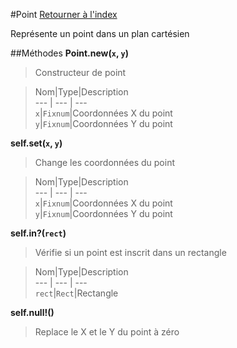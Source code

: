 #Point
[Retourner à l'index](README.md)

Représente un point dans un plan cartésien

##Méthodes
**Point.new(`x`, `y`)**

> Constructeur de point  
  
> Nom|Type|Description  
--- | --- | ---  
`x`|`Fixnum`|Coordonnées X du point  
`y`|`Fixnum`|Coordonnées Y du point  
  


**self.set(`x`, `y`)**

> Change les coordonnées du point   
  
> Nom|Type|Description  
--- | --- | ---  
`x`|`Fixnum`|Coordonnées X du point  
`y`|`Fixnum`|Coordonnées Y du point  
  


**self.in?(`rect`)**

> Vérifie si un point est inscrit dans un rectangle  
  
> Nom|Type|Description  
--- | --- | ---  
`rect`|`Rect`|Rectangle  
  


**self.null!()**

> Replace le X et le Y du point à zéro  
  
>   


